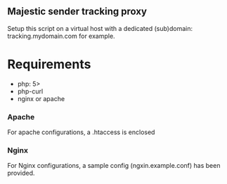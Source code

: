 ## Majestic sender tracking proxy

Setup this script on a virtual host with a dedicated (sub)domain: tracking.mydomain.com for example.

# Requirements

- php: 5>
- php-curl
- nginx or apache


### Apache
For apache configurations,  a .htaccess is enclosed

### Nginx
For Nginx configurations, a sample config (ngxin.example.conf) has been provided.
